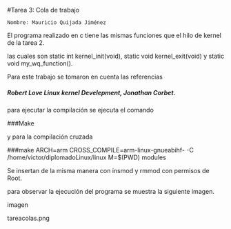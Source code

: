 #Tarea 3: Cola de trabajo



    Nombre: Mauricio Quijada Jiménez

El programa realizado en c tiene las mismas funciones que el hilo de kernel de la tarea 2.

las cuales son static int kernel_init(void), static void kernel_exit(void) y static void my_wq_function().

Para este trabajo se tomaron en cuenta las referencias
##### Robert Love Linux kernel Develepment, Jonathan Corbet.

para ejecutar la compilación se ejecuta el comando 

###Make

y para la compilación cruzada

###make ARCH=arm CROSS_COMPILE=arm-linux-gnueabihf- -C /home/victor/diplomadoLinux/linux M=$(PWD) modules

Se insertan de la misma manera con insmod y rmmod con permisos de Root.

para observar la ejecución del programa se muestra la siguiente imagen.

imagen

tareacolas.png


